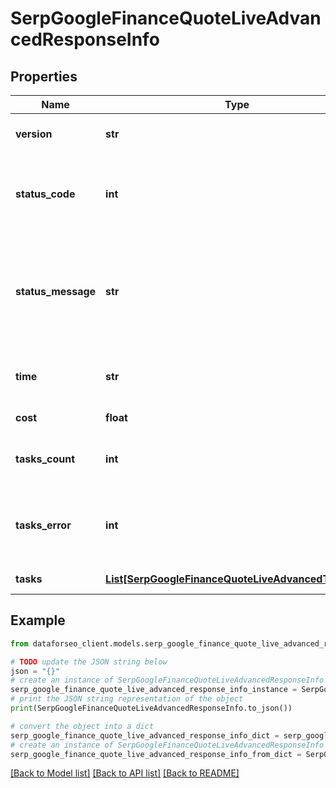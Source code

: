 # SerpGoogleFinanceQuoteLiveAdvancedResponseInfo


## Properties

Name | Type | Description | Notes
------------ | ------------- | ------------- | -------------
**version** | **str** | the current version of the API | [optional] 
**status_code** | **int** | general status code you can find the full list of the response codes here | [optional] 
**status_message** | **str** | general informational message you can find the full list of general informational messages here | [optional] 
**time** | **str** | total execution time, seconds | [optional] 
**cost** | **float** | total tasks cost, USD | [optional] 
**tasks_count** | **int** | the number of tasks in the tasks array | [optional] 
**tasks_error** | **int** | the number of tasks in the tasks array returned with an error | [optional] 
**tasks** | [**List[SerpGoogleFinanceQuoteLiveAdvancedTaskInfo]**](SerpGoogleFinanceQuoteLiveAdvancedTaskInfo.md) | array of tasks | [optional] 

## Example

```python
from dataforseo_client.models.serp_google_finance_quote_live_advanced_response_info import SerpGoogleFinanceQuoteLiveAdvancedResponseInfo

# TODO update the JSON string below
json = "{}"
# create an instance of SerpGoogleFinanceQuoteLiveAdvancedResponseInfo from a JSON string
serp_google_finance_quote_live_advanced_response_info_instance = SerpGoogleFinanceQuoteLiveAdvancedResponseInfo.from_json(json)
# print the JSON string representation of the object
print(SerpGoogleFinanceQuoteLiveAdvancedResponseInfo.to_json())

# convert the object into a dict
serp_google_finance_quote_live_advanced_response_info_dict = serp_google_finance_quote_live_advanced_response_info_instance.to_dict()
# create an instance of SerpGoogleFinanceQuoteLiveAdvancedResponseInfo from a dict
serp_google_finance_quote_live_advanced_response_info_from_dict = SerpGoogleFinanceQuoteLiveAdvancedResponseInfo.from_dict(serp_google_finance_quote_live_advanced_response_info_dict)
```
[[Back to Model list]](../README.md#documentation-for-models) [[Back to API list]](../README.md#documentation-for-api-endpoints) [[Back to README]](../README.md)


